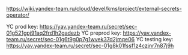 https://wiki.yandex-team.ru/cloud/devel/kms/project/external-secrets-operator/

YC prod key: https://yav.yandex-team.ru/secret/sec-01g521gpj91aq2frd1h2gadezb
YC preprod key: https://yav.yandex-team.ru/secret/sec-01g6t9g0p7g1wvek37d2jmqe06
YC testing key: https://yav.yandex-team.ru/secret/sec-01g8k01fssf1z4czjnr7n87j9h
